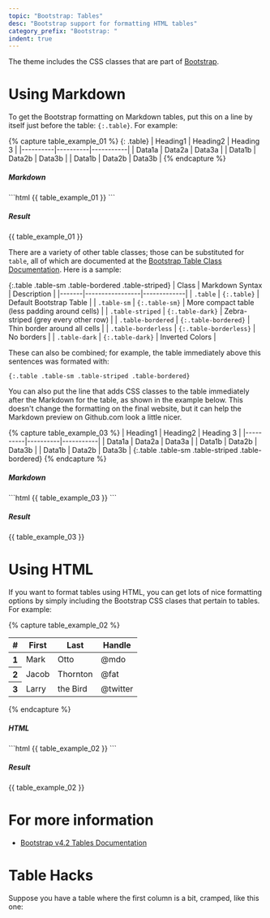 ```yaml
---
topic: "Bootstrap: Tables"
desc: "Bootstrap support for formatting HTML tables"
category_prefix: "Bootstrap: "
indent: true
---
```


The theme includes the CSS classes that are part of [Bootstrap]({{site.bootstrap_main_url}}).

# Using Markdown

To get the Bootstrap formatting on Markdown tables, put this on a line by itself just before the table: `{:.table}`.  For example:

{% capture table_example_01 %}
{: .table}
| Heading1 | Heading2 | Heading 3 |
|----------|----------|-----------|
| Data1a   | Data2a   | Data3a    |
| Data1b   | Data2b   | Data3b    |
| Data1b   | Data2b   | Data3b    |
{% endcapture %}

<div class="row">
<div class="col-sm-6">
<div class="card">
<div class="card-body">
<h5 class="card-title">Markdown</h5>
<div class="card-text" markdown="1">
```html
{{ table_example_01 }}
```
</div><!-- card-text -->
</div><!-- card-body -->
</div><!-- card -->
</div><!-- col-sm-6 -->
<div class="col-sm-6">
<div class="card">
<div class="card-body">
<h5 class="card-title">Result</h5>
<div class="card-text" markdown="1">
{{ table_example_01 }}
</div><!-- card-text -->
</div><!-- card-body -->
</div><!-- card -->
</div><!-- col-sm-6 -->          
</div><!-- row -->

There are a variety of other table classes; those can be substituted for `table`, all of which are documented 
at the [Bootstrap Table Class Documentation](https://getbootstrap.com/docs/4.2/content/tables/).  Here is a sample:

{:.table .table-sm .table-bordered .table-striped}
| Class | Markdown Syntax | Description |
|-------|-----------------|-------------|
| `.table` |  `{:.table}`    | Default Bootstrap Table |
| `.table-sm` | `{:.table-sm}` | More compact table (less padding around cells) |
| `.table-striped` | `{:.table-dark}` | Zebra-striped (grey every other row) |
| `.table-bordered` | `{:.table-bordered}` | Thin border around all cells |
| `.table-borderless` | `{:.table-borderless}` | No borders |
| `.table-dark` |  `{:.table-dark}`    | Inverted Colors |

These can also be combined; for example, the table immediately above this sentences was formated with:

```
{:.table .table-sm .table-striped .table-bordered}
```
You can also put the line that adds CSS classes to the table immediately after the Markdown for the table, as shown in the example below.  This doesn't change the formatting on the final website, but it can help the Markdown preview on Github.com look a little nicer.

{% capture table_example_03 %}
| Heading1 | Heading2 | Heading 3 |
|----------|----------|-----------|
| Data1a   | Data2a   | Data3a    |
| Data1b   | Data2b   | Data3b    |
| Data1b   | Data2b   | Data3b    |
{:.table .table-sm .table-striped .table-bordered}
{% endcapture %}

<div class="row">
<div class="col-sm-6">
<div class="card">
<div class="card-body">
<h5 class="card-title">Markdown</h5>
<div class="card-text" markdown="1">
```html
{{ table_example_03 }}
```
</div><!-- card-text -->
</div><!-- card-body -->
</div><!-- card -->
</div><!-- col-sm-6 -->
<div class="col-sm-6">
<div class="card">
<div class="card-body">
<h5 class="card-title">Result</h5>
<div class="card-text" markdown="1">
{{ table_example_03 }}
</div><!-- card-text -->
</div><!-- card-body -->
</div><!-- card -->
</div><!-- col-sm-6 -->          
</div><!-- row -->



# Using HTML

If you want to format tables using HTML, you can get lots of nice formatting options by simply including the
Bootstrap CSS clases that pertain to tables.  For example:

{% capture table_example_02 %}
<table class="table">
  <thead>
    <tr>
      <th scope="col">#</th>
      <th scope="col">First</th>
      <th scope="col">Last</th>
      <th scope="col">Handle</th>
    </tr>
  </thead>
  <tbody>
    <tr>
      <th scope="row">1</th>
      <td>Mark</td>
      <td>Otto</td>
      <td>@mdo</td>
    </tr>
    <tr>
      <th scope="row">2</th>
      <td>Jacob</td>
      <td>Thornton</td>
      <td>@fat</td>
    </tr>
    <tr>
      <th scope="row">3</th>
      <td>Larry</td>
      <td>the Bird</td>
      <td>@twitter</td>
    </tr>
  </tbody>
</table>
{% endcapture %}

<div class="row">
<div class="col-sm-6">
<div class="card">
<div class="card-body">
<h5 class="card-title">HTML</h5>
<div class="card-text" markdown="1">
```html
{{ table_example_02 }}
```
</div><!-- card-text -->
</div><!-- card-body -->
</div><!-- card -->
</div><!-- col-sm-6 -->
<div class="col-sm-6">
<div class="card">
<div class="card-body">
<h5 class="card-title">Result</h5>
<div class="card-text">
{{ table_example_02 }}
</div><!-- card-text -->
</div><!-- card-body -->
</div><!-- card -->
</div><!-- col-sm-6 -->          
</div><!-- row -->

# For more information
* [Bootstrap v4.2 Tables Documentation](https://getbootstrap.com/docs/4.2/content/tables/)

# Table Hacks

Suppose you have a table where the first column is a bit, cramped, like this one:

